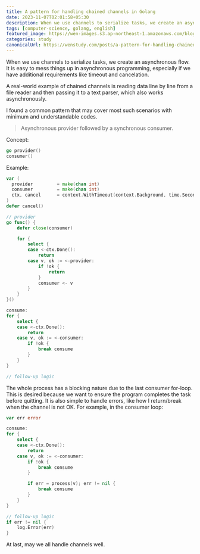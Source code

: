 ```yaml
---
title: A pattern for handling chained channels in Golang
date: 2023-11-07T02:01:58+05:30
description: When we use channels to serialize tasks, we create an asynchronous flow. It is easy to mess things up in asynchronous programming, especially if we have additional requirements like timeout and cancelation.
tags: [computer-science, golang, english]
featured_image: https://wen-images.s3.ap-northeast-1.amazonaws.com/blog/a-pattern-for-handling-chained-channels-in-golang/a-pattern-for-handling-chained-channels-in-golang.webp
categories: study 
canonicalUrl: https://wenstudy.com/posts/a-pattern-for-handling-chained-channels-in-golang/
---
```


When we use channels to serialize tasks, we create an asynchronous flow. It is easy to mess things up in asynchronous programming, especially if we have additional requirements like timeout and cancelation.

A real-world example of chained channels is reading data line by line from a file reader and then passing it to a text parser, which also works asynchronously.

I found a common pattern that may cover most such scenarios with minimum and understandable codes.

> Asynchronous provider followed by a synchronous consumer.

Concept:

```go
go provider()
consumer()
```

Example:

```go
var (
  provider         = make(chan int)
  consumer         = make(chan int)
  ctx, cancel      = context.WithTimeout(context.Background, time.Second)
)
defer cancel()

// provider
go func() {
    defer close(consumer)

    for {
        select {
        case <-ctx.Done():
            return
        case v, ok := <-provider:
            if !ok {
                return
            }
            consumer <- v
        }
    }
}()

consume:
for {
    select {
    case <-ctx.Done():
        return
    case v, ok := <-consumer:
        if !ok {
            break consume
        }
    }
}

// follow-up logic
```

The whole process has a blocking nature due to the last consumer for-loop. This is desired because we want to ensure the program completes the task before quitting.
It is also simple to handle errors, like how I return/break when the channel is not OK. For example, in the consumer loop:

```go
var err error

consume:
for {
    select {
    case <-ctx.Done():
        return
    case v, ok := <-consumer:
        if !ok {
            break consume
        }

        if err = process(v); err != nil {
            break consume
        }
    }
}

// follow-up logic
if err != nil {
    log.Error(err)
}
```

At last, may we all handle channels well.
